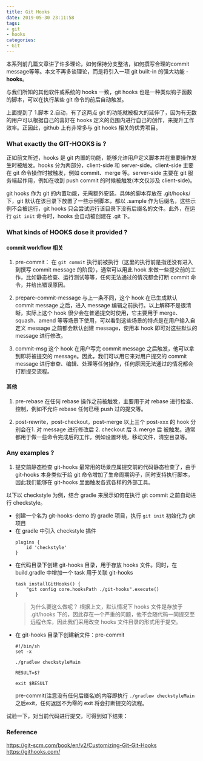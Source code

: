 ```yaml
---
title: Git Hooks
date: 2019-05-30 23:11:58
tags:
- git
- hooks
categories:
- Git
---
```


本系列前几篇文章讲了许多理论，如何保持分支整洁，如何撰写合理的commit message等等。本文不再多谈理论，而是将引入一项 git built-in 的强大功能 - **hooks**。

与我们所知的其他软件或系统的 hooks 一致，git hooks 也是一种类似钩子函数的脚本，可以在执行某些 git 命令的前后自动触发。

上面提到了 1.脚本 2.自动，有了这两点 git 的功能就被极大的延伸了，因为有无数的用户可以根据自己的喜好在 hooks 定义的范围内进行自己的创作，来提升工作效率。正因此，github 上有非常多与 git hooks 相关的优秀项目。

### What exactly the GIT-HOOKS is ?
正如前文所述，hooks 是 git 内置的功能，能够允许用户定义脚本并在重要操作发生时被触发。hooks 分为两部分，client-side 和 server-side。client-side 主要在 git 命令操作时被触发，例如 commit、merge 等。server-side 主要在 git 服务端起作用，例如在收到 push commit 的时候被触发(本文仅涉及 client-side)。

git hooks 作为 git 的内置功能，无需额外安装。具体的脚本存放在 .git/hooks/ 下，git 默认在该目录下放置了一些示例脚本，都以 .sample 作为后缀名，这些示例不会被运行，git hooks 只会尝试运行该目录下没有后缀名的文件。此外，在运行 `git init` 命令时，hooks 会自动被创建在 .git 下。

### What kinds of HOOKS dose it provided ?
#### commit workflow 相关
1. pre-commit：
	在 `git commit` 执行前被执行（这里的执行前是指还没有进入到撰写 commit message 的阶段），通常可以用此 hook 来做一些提交前的工作，比如静态检查、运行测试等等，任何无法通过的情况都会打断 commit 命令，并给出错误原因。
  
2. prepare-commit-message
	与上一条不同，这个 hook 在已生成默认 commit message 之后，进入 message 编辑之前执行。以上解释不是很清晰，实际上这个 hook 很少会在普通提交时使用，它主要用于 merge、squash、amend 等等场景下使用，可以看到这些场景的特点是在用户输入自定义 message 之前都会默认创建 message，使用本 hook 即可对这些默认的 message 进行修改。
	
3. commit-msg
	这个 hook 在用户写完 commit message 之后触发，他可以拿到即将被提交的 message。因此，我们可以用它来对用户提交的 commit message 进行审查、编辑、处理等任何操作，任何原因无法通过的情况都会打断提交流程。

#### 其他
1. pre-rebase
	在任何 rebase 操作之前被触发，主要用于对 rebase 进行检查、控制，例如不允许 rebase 任何已经 push 过的提交等。
	
2. post-rewrite，post-checkout，post-merge
	以上三个 post-xxx 的 hook 分别会在1. 对 message 进行修改后 2. checkout 后 3. merge 后 被触发。通常都用于做一些命令完成后的工作，例如设置环境，移动文件，清空目录等。
	
### Any examples ?
1. 提交前静态检查
git-hooks 最常用的场景应属提交前的代码静态检查了，由于 git-hooks 本身类似于给 git 命令增加了生命周期钩子，同时支持执行脚本，因此我们能够在 git-hooks 里面触发各式各样的外部工具。

以下以 checkstyle 为例，结合 gradle 来展示如何在执行 git commit 之前自动进行 checkstyle。

- 创建一个名为 git-hooks-demo 的 gradle 项目，执行 `git init` 初始化为 git 项目
- 在 gradle 中引入 checkstyle 插件
	``` 
	plugins {
    	id 'checkstyle'
	}
	```
- 在代码目录下创建 git-hooks 目录，用于存放 hooks 文件。同时，在 build.gradle 中增加一个 task 用于关联 git-hooks
	``` 
	task installGitHooks() {
    	"git config core.hooksPath ./git-hooks".execute()
	}
	```
	> 为什么要这么做呢？ 根据上文，默认情况下 hooks 文件是存放于 .git/hooks 下的，因此存在一个严重的问题，他不会随代码一同提交至远程仓库，因此我们采用改变 hooks 文件目录的形式用于提交。
- 在 git-hooks 目录下创建新文件：pre-commit
    ``` shell
    #!/bin/sh
    set -x

    ./gradlew checkstyleMain

    RESULT=$?

    exit $RESULT
    ```
	pre-commit(注意没有任何后缀名)的内容即执行 `./gradlew checkstyleMain` 之后exit，任何返回不为零的 exit 将会打断提交的流程。

试验一下，对当前代码进行提交，可得到如下结果：




### Reference
https://git-scm.com/book/en/v2/Customizing-Git-Git-Hooks
https://githooks.com/




